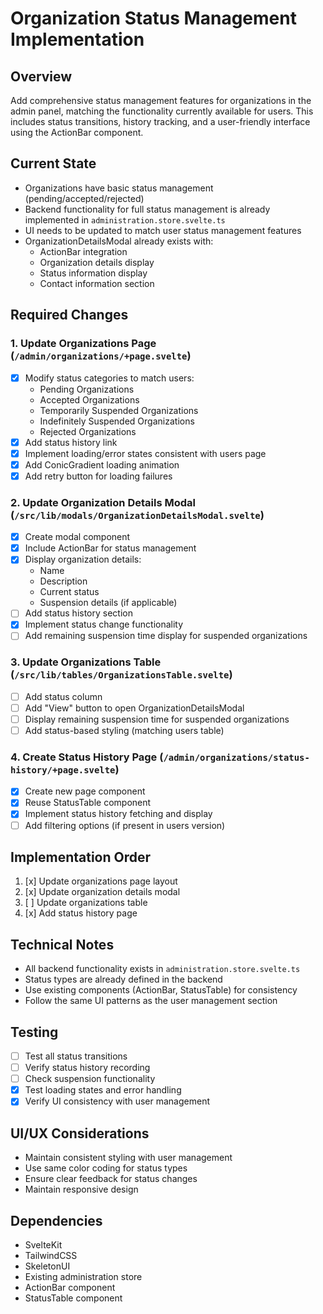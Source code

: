 # Organization Status Management Implementation

## Overview
Add comprehensive status management features for organizations in the admin panel, matching the functionality currently available for users. This includes status transitions, history tracking, and a user-friendly interface using the ActionBar component.

## Current State
- Organizations have basic status management (pending/accepted/rejected)
- Backend functionality for full status management is already implemented in `administration.store.svelte.ts`
- UI needs to be updated to match user status management features
- OrganizationDetailsModal already exists with:
  - ActionBar integration
  - Organization details display
  - Status information display
  - Contact information section

## Required Changes

### 1. Update Organizations Page (`/admin/organizations/+page.svelte`)
- [x] Modify status categories to match users:
  - Pending Organizations
  - Accepted Organizations
  - Temporarily Suspended Organizations
  - Indefinitely Suspended Organizations
  - Rejected Organizations
- [x] Add status history link
- [x] Implement loading/error states consistent with users page
- [x] Add ConicGradient loading animation
- [x] Add retry button for loading failures

### 2. Update Organization Details Modal (`/src/lib/modals/OrganizationDetailsModal.svelte`)
- [x] Create modal component
- [x] Include ActionBar for status management
- [x] Display organization details:
  - Name
  - Description
  - Current status
  - Suspension details (if applicable)
- [ ] Add status history section
- [x] Implement status change functionality
- [ ] Add remaining suspension time display for suspended organizations

### 3. Update Organizations Table (`/src/lib/tables/OrganizationsTable.svelte`)
- [ ] Add status column
- [ ] Add "View" button to open OrganizationDetailsModal
- [ ] Display remaining suspension time for suspended organizations
- [ ] Add status-based styling (matching users table)

### 4. Create Status History Page (`/admin/organizations/status-history/+page.svelte`)
- [x] Create new page component
- [x] Reuse StatusTable component
- [x] Implement status history fetching and display
- [ ] Add filtering options (if present in users version)

## Implementation Order
1. [x] Update organizations page layout
2. [x] Update organization details modal
3. [ ] Update organizations table
4. [x] Add status history page

## Technical Notes
- All backend functionality exists in `administration.store.svelte.ts`
- Status types are already defined in the backend
- Use existing components (ActionBar, StatusTable) for consistency
- Follow the same UI patterns as the user management section

## Testing
- [ ] Test all status transitions
- [ ] Verify status history recording
- [ ] Check suspension functionality
- [x] Test loading states and error handling
- [x] Verify UI consistency with user management

## UI/UX Considerations
- Maintain consistent styling with user management
- Use same color coding for status types
- Ensure clear feedback for status changes
- Maintain responsive design

## Dependencies
- SvelteKit
- TailwindCSS
- SkeletonUI
- Existing administration store
- ActionBar component
- StatusTable component
